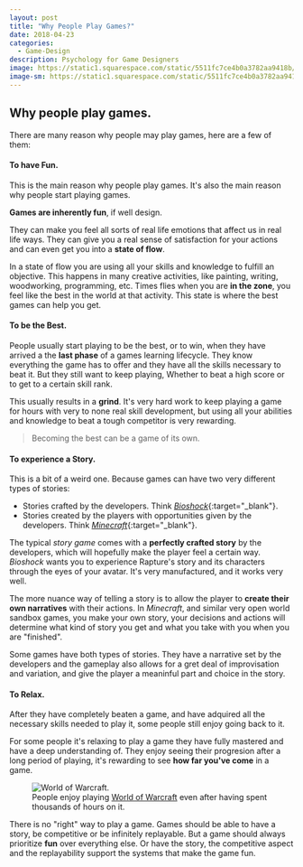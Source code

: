 ```yaml
---
layout: post
title: "Why People Play Games?"
date: 2018-04-23
categories:
  - Game-Design
description: Psychology for Game Designers
image: https://static1.squarespace.com/static/5511fc7ce4b0a3782aa9418b/t/55369463e4b07d491f6be91b/1429640302372/colorful-abstract-3.jpg
image-sm: https://static1.squarespace.com/static/5511fc7ce4b0a3782aa9418b/t/55369463e4b07d491f6be91b/1429640302372/colorful-abstract-3.jpg
---
```


## Why people play games.

There are many reason why people may play games, here are a few of them:

#### To have Fun.

This is the main reason why people play games. It's also the main reason why people start playing games.

**Games are inherently fun**, if well design.

They can make you feel all sorts of real life emotions that affect us in real life ways. They can give you a real sense of satisfaction for your actions and can even get you into a **state of flow**.

In a state of flow you are using all your skills and knowledge to fulfill an objective. This happens in many creative activities, like painting, writing, woodworking, programming, etc. Times flies when you are **in the zone**, you feel like the best in the world at that activity. This state is where the best games can help you get.

#### To be the Best.

People usually start playing to be the best, or to win, when they have arrived a the **last phase** of a games learning lifecycle. They know everything the game has to offer and they have all the skills necessary to beat it. But they still want to keep playing, Whether to beat a high score or to get to a certain skill rank.

This usually results in a **grind**. It's very hard work to keep playing a game for hours with very to none real skill development, but using all your abilities and knowledge to beat a tough competitor is very rewarding.

> Becoming the best can be a game of its own.

#### To experience a Story.

This is a bit of a weird one. Because games can have two very different types of stories:

* Stories crafted by the developers. Think [*Bioshock*](https://store.steampowered.com/app/7670/BioShock/){:target="_blank"}.
* Stories created by the players with opportunities given by the developers. Think [*Minecraft*](https://minecraft.net){:target="_blank"}.

The typical *story game* comes with a **perfectly crafted story** by the developers, which will hopefully make the player feel a certain way. *Bioshock* wants you to experience Rapture's story and its characters through the eyes of your avatar. It's very manufactured, and it works very well.

The more nuance way of telling a story is to allow the player to **create their own narratives** with their actions. In *Minecraft*, and similar very open world sandbox games, you make your own story, your decisions and actions will determine what kind of story you get and what you take with you when you are "finished".

Some games have both types of stories. They have a narrative set by the developers and the gameplay also allows for a gret deal of improvisation and variation, and give the player a meaninful part and choice in the story.

#### To Relax.

After they have completely beaten a game, and have adquired all the necessary skills needed to play it, some people still enjoy going back to it.

For some people it's relaxing to play a game they have fully mastered and have a deep understanding of. They enjoy seeing their progresion after a long period of playing, it's rewarding to see **how far you've come** in a game.

<figure>
  <img src="https://hegemonia.files.wordpress.com/2006/11/wow.jpg" alt="World of Warcraft."/>
  <figcaption>People enjoy playing <a href="https://worldofwarcraft.com" target="_blank">World of Warcraft</a> even after having spent thousands of hours on it.</figcaption>
</figure>

There is no "right" way to play a game. Games should be able to have a story, be competitive or be infinitely replayable. But a game should always prioritize **fun** over everything else. Or have the story, the competitive aspect and the replayability support the systems that make the game fun.
